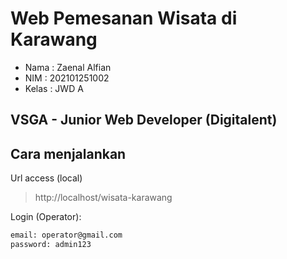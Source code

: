 # Web Pemesanan Wisata di Karawang
- Nama  : Zaenal Alfian
- NIM   : 202101251002
- Kelas : JWD A
## VSGA - Junior Web Developer (Digitalent)
## Cara menjalankan
Url access (local)
> http://localhost/wisata-karawang

Login (Operator):
```bash
email: operator@gmail.com
password: admin123
```
